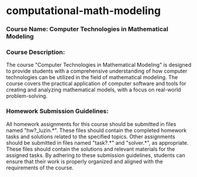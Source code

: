 # computational-math-modeling
### Course Name: Computer Technologies in Mathematical Modeling
### Course Description:
The course "Computer Technologies in Mathematical Modeling" is designed to provide students with a comprehensive understanding of how computer technologies can be utilized in the field of mathematical modeling. The course covers the practical application of computer software and tools for creating and analyzing mathematical models, with a focus on real-world problem-solving.
### Homework Submission Guidelines:
All homework assignments for this course should be submitted in files named "hw?_luzin.\*". These files should contain the completed homework tasks and solutions related to the specified topics.
Other assignments should be submitted in files named "task?.\*" and "solver.\*", as appropriate. These files should contain the solutions and relevant materials for the assigned tasks.
By adhering to these submission guidelines, students can ensure that their work is properly organized and aligned with the requirements of the course.
